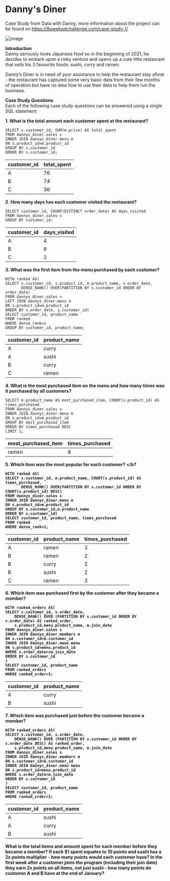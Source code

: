 # Danny's Diner
Case Study from Data with Danny, more information about the project can be found on https://8weeksqlchallenge.com/case-study-1/

![image](https://user-images.githubusercontent.com/85653222/229926334-1659193c-bdf3-428e-aea8-2e533c0c7985.png)

<b>Introduction</b><br>
Danny seriously loves Japanese food so in the beginning of 2021, he decides to embark upon a risky venture and opens up a cute little restaurant that sells his 3 favourite foods: sushi, curry and ramen.

Danny’s Diner is in need of your assistance to help the restaurant stay afloat - the restaurant has captured some very basic data from their few months of operation but have no idea how to use their data to help them run the business.

<b>Case Study Questions</b> <br>
Each of the following case study questions can be answered using a single SQL statement:

<b>1. What is the total amount each customer spent at the restaurant?</b><br>


    SELECT s.customer_id, SUM(m.price) AS total_spent
    FROM dannys_diner.sales s
    INNER JOIN dannys_diner.menu m
    ON s.product_id=m.product_id
    GROUP BY s.customer_id
    ORDER BY s.customer_id;

| customer_id | total_spent |
| ----------- | ----------- |
| A           | 76          |
| B           | 74          |
| C           | 36          |


<b>2. How many days has each customer visited the restaurant?</b><br>


    SELECT customer_id, COUNT(DISTINCT order_date) AS days_visited
    FROM dannys_diner.sales s
    GROUP BY customer_id;

| customer_id | days_visited |
| ----------- | ------------ |
| A           | 4            |
| B           | 6            |
| C           | 2            |

<b>3. What was the first item from the menu purchased by each customer?</b><br>


    WITH ranked AS(
    SELECT s.customer_id, s.product_id, m.product_name, s.order_date,
    	   DENSE_RANK() OVER(PARTITION BY s.customer_id ORDER BY order_date) 
    FROM dannys_diner.sales s
    LEFT JOIN dannys_diner.menu m
    ON s.product_id=m.product_id
    ORDER BY s.order_date, s.customer_id)
    SELECT customer_id, product_name
    FROM ranked
    WHERE dense_rank=1
    GROUP BY customer_id, product_name;

| customer_id | product_name |
| ----------- | ------------ |
| A           | curry        |
| A           | sushi        |
| B           | curry        |
| C           | ramen        |


<b>4. What is the most purchased item on the menu and how many times was it purchased by all customers?</b><br>


    SELECT m.product_name AS most_purchased_item, COUNT(s.product_id) AS times_purchased
    FROM dannys_diner.sales s
    INNER JOIN dannys_diner.menu m
    ON s.product_id=m.product_id
    GROUP BY most_purchased_item
    ORDER BY times_purchased DESC
    LIMIT 1;

| most_purchased_item | times_purchased |
| ------------------- | --------------- |
| ramen               | 8               |


<b>5. Which item was the most popular for each customer? </b?<br>


    WITH ranked AS(
    SELECT s.customer_id, m.product_name, COUNT(s.product_id) AS times_purchased,
    	   DENSE_RANK() OVER(PARTITION BY s.customer_id ORDER BY COUNT(s.product_id) DESC)
    FROM dannys_diner.sales s
    INNER JOIN dannys_diner.menu m
    ON s.product_id=m.product_id
    GROUP BY s.customer_id,m.product_name
    ORDER BY s.customer_id)
    SELECT customer_id, product_name, times_purchased
    FROM ranked
    WHERE dense_rank=1;

| customer_id | product_name | times_purchased |
| ----------- | ------------ | --------------- |
| A           | ramen        | 3               |
| B           | ramen        | 2               |
| B           | curry        | 2               |
| B           | sushi        | 2               |
| C           | ramen        | 3               |

 
 <b>6. Which item was purchased first by the customer after they became a member?</b><br>

    
    WITH ranked_orders AS(
    SELECT s.customer_id, s.order_date,
    	DENSE_RANK() OVER (PARTITION BY s.customer_id ORDER BY s.order_date) AS ranked_order,
    	s.product_id,menu.product_name, m.join_date
    FROM dannys_diner.sales s
    INNER JOIN dannys_diner.members m
    ON s.customer_id=m.customer_id
    INNER JOIN dannys_diner.menu menu
    ON s.product_id=menu.product_id
    WHERE s.order_date>=m.join_date
    ORDER BY s.customer_id
    )
    SELECT customer_id, product_name
    FROM ranked_orders
    WHERE ranked_order=1;

| customer_id | product_name |
| ----------- | ------------ |
| A           | curry        |
| B           | sushi        |

 
 <b>7. Which item was purchased just before the customer became a member? </b><br>


    WITH ranked_orders AS(
    SELECT s.customer_id, s.order_date,
    	DENSE_RANK() OVER (PARTITION BY s.customer_id ORDER BY s.order_date DESC) AS ranked_order,
    	s.product_id,menu.product_name, m.join_date
    FROM dannys_diner.sales s
    INNER JOIN dannys_diner.members m
    ON s.customer_id=m.customer_id
    INNER JOIN dannys_diner.menu menu
    ON s.product_id=menu.product_id
    WHERE s.order_date<m.join_date
    ORDER BY s.customer_id
    )
    SELECT customer_id, product_name
    FROM ranked_orders
    WHERE ranked_order=1;

| customer_id | product_name |
| ----------- | ------------ |
| A           | sushi        |
| A           | curry        |
| B           | sushi        |


What is the total items and amount spent for each member before they became a member?
If each $1 spent equates to 10 points and sushi has a 2x points multiplier - how many points would each customer have?
In the first week after a customer joins the program (including their join date) they earn 2x points on all items, not just sushi - how many points do customer A and B have at the end of January?
